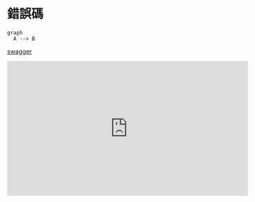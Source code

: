 # 錯誤碼

```mermaid
graph
  A --> B
```

[swagger](http://petstore.swagger.io/v2/swagger.json)

<iframe width="560" height="315" src="https://www.youtube.com/embed/_6dDUIFKj2c" title="YouTube video player" frameborder="0" allow="accelerometer; autoplay; clipboard-write; encrypted-media; gyroscope; picture-in-picture" allowfullscreen></iframe>
